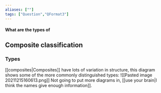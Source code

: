 ```yaml
---
aliases: [""]
tags: ["Question","QFormat3"]
---
```


#### What are the types of
## Composite classification
### Types
[[composites|Composites]] have lots of variation in structure, this diagram shows some of the more commonly distinguished types:
![[Pasted image 20211215160613.png]]
Not going to put more diagrams in, [[use your brain|I think the names give enough information]].

